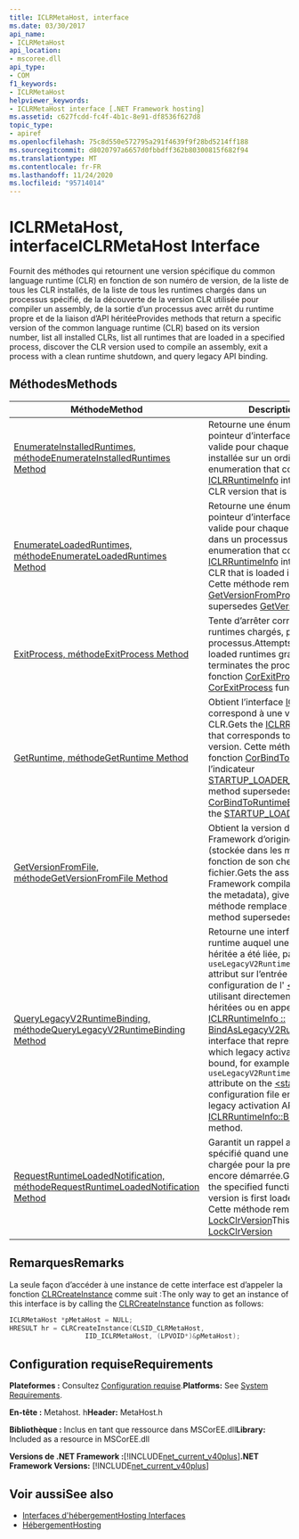 ```yaml
---
title: ICLRMetaHost, interface
ms.date: 03/30/2017
api_name:
- ICLRMetaHost
api_location:
- mscoree.dll
api_type:
- COM
f1_keywords:
- ICLRMetaHost
helpviewer_keywords:
- ICLRMetaHost interface [.NET Framework hosting]
ms.assetid: c627fcdd-fc4f-4b1c-8e91-df8536f627d8
topic_type:
- apiref
ms.openlocfilehash: 75c8d550e572795a291f4639f9f28bd5214ff188
ms.sourcegitcommit: d8020797a6657d0fbbdff362b80300815f682f94
ms.translationtype: MT
ms.contentlocale: fr-FR
ms.lasthandoff: 11/24/2020
ms.locfileid: "95714014"
---
```

# <a name="iclrmetahost-interface"></a><span data-ttu-id="b4a09-102">ICLRMetaHost, interface</span><span class="sxs-lookup"><span data-stu-id="b4a09-102">ICLRMetaHost Interface</span></span>

<span data-ttu-id="b4a09-103">Fournit des méthodes qui retournent une version spécifique du common language runtime (CLR) en fonction de son numéro de version, de la liste de tous les CLR installés, de la liste de tous les runtimes chargés dans un processus spécifié, de la découverte de la version CLR utilisée pour compiler un assembly, de la sortie d’un processus avec arrêt du runtime propre et de la liaison d’API héritée</span><span class="sxs-lookup"><span data-stu-id="b4a09-103">Provides methods that return a specific version of the common language runtime (CLR) based on its version number, list all installed CLRs, list all runtimes that are loaded in a specified process, discover the CLR version used to compile an assembly, exit a process with a clean runtime shutdown, and query legacy API binding.</span></span>  
  
## <a name="methods"></a><span data-ttu-id="b4a09-104">Méthodes</span><span class="sxs-lookup"><span data-stu-id="b4a09-104">Methods</span></span>  
  
|<span data-ttu-id="b4a09-105">Méthode</span><span class="sxs-lookup"><span data-stu-id="b4a09-105">Method</span></span>|<span data-ttu-id="b4a09-106">Description</span><span class="sxs-lookup"><span data-stu-id="b4a09-106">Description</span></span>|  
|------------|-----------------|  
|[<span data-ttu-id="b4a09-107">EnumerateInstalledRuntimes, méthode</span><span class="sxs-lookup"><span data-stu-id="b4a09-107">EnumerateInstalledRuntimes Method</span></span>](iclrmetahost-enumerateinstalledruntimes-method.md)|<span data-ttu-id="b4a09-108">Retourne une énumération qui contient un pointeur d’interface [ICLRRuntimeInfo](iclrruntimeinfo-interface.md) valide pour chaque version du CLR installée sur un ordinateur.</span><span class="sxs-lookup"><span data-stu-id="b4a09-108">Returns an enumeration that contains a valid [ICLRRuntimeInfo](iclrruntimeinfo-interface.md) interface pointer for each CLR version that is installed on a computer.</span></span>|  
|[<span data-ttu-id="b4a09-109">EnumerateLoadedRuntimes, méthode</span><span class="sxs-lookup"><span data-stu-id="b4a09-109">EnumerateLoadedRuntimes Method</span></span>](iclrmetahost-enumerateloadedruntimes-method.md)|<span data-ttu-id="b4a09-110">Retourne une énumération qui contient un pointeur d’interface [ICLRRuntimeInfo](iclrruntimeinfo-interface.md) valide pour chaque CLR qui est chargé dans un processus donné.</span><span class="sxs-lookup"><span data-stu-id="b4a09-110">Returns an enumeration that contains a valid [ICLRRuntimeInfo](iclrruntimeinfo-interface.md) interface pointer for each CLR that is loaded in a given process.</span></span> <span data-ttu-id="b4a09-111">Cette méthode remplace [GetVersionFromProcess](getversionfromprocess-function.md).</span><span class="sxs-lookup"><span data-stu-id="b4a09-111">This method supersedes [GetVersionFromProcess](getversionfromprocess-function.md).</span></span>|  
|[<span data-ttu-id="b4a09-112">ExitProcess, méthode</span><span class="sxs-lookup"><span data-stu-id="b4a09-112">ExitProcess Method</span></span>](iclrmetahost-exitprocess-method.md)|<span data-ttu-id="b4a09-113">Tente d’arrêter correctement tous les runtimes chargés, puis termine le processus.</span><span class="sxs-lookup"><span data-stu-id="b4a09-113">Attempts to shut down all loaded runtimes gracefully and then terminates the process.</span></span> <span data-ttu-id="b4a09-114">Remplace la fonction [CorExitProcess,](corexitprocess-function.md) .</span><span class="sxs-lookup"><span data-stu-id="b4a09-114">Supersedes the [CorExitProcess](corexitprocess-function.md) function.</span></span>|  
|[<span data-ttu-id="b4a09-115">GetRuntime, méthode</span><span class="sxs-lookup"><span data-stu-id="b4a09-115">GetRuntime Method</span></span>](iclrmetahost-getruntime-method.md)|<span data-ttu-id="b4a09-116">Obtient l’interface [ICLRRuntimeInfo](iclrruntimeinfo-interface.md) qui correspond à une version particulière du CLR.</span><span class="sxs-lookup"><span data-stu-id="b4a09-116">Gets the [ICLRRuntimeInfo](iclrruntimeinfo-interface.md) interface that corresponds to a particular CLR version.</span></span> <span data-ttu-id="b4a09-117">Cette méthode remplace la fonction [CorBindToRuntimeEx](corbindtoruntimeex-function.md) utilisée avec l’indicateur [STARTUP_LOADER_SAFEMODE](startup-flags-enumeration.md) .</span><span class="sxs-lookup"><span data-stu-id="b4a09-117">This method supersedes the [CorBindToRuntimeEx](corbindtoruntimeex-function.md) function used with the [STARTUP_LOADER_SAFEMODE](startup-flags-enumeration.md) flag.</span></span>|  
|[<span data-ttu-id="b4a09-118">GetVersionFromFile, méthode</span><span class="sxs-lookup"><span data-stu-id="b4a09-118">GetVersionFromFile Method</span></span>](iclrmetahost-getversionfromfile-method.md)|<span data-ttu-id="b4a09-119">Obtient la version de compilation .NET Framework d’origine de l’assembly (stockée dans les métadonnées), en fonction de son chemin d’accès au fichier.</span><span class="sxs-lookup"><span data-stu-id="b4a09-119">Gets the assembly's original .NET Framework compilation version (stored in the metadata), given its file path.</span></span> <span data-ttu-id="b4a09-120">Cette méthode remplace [GetFileVersion,](getfileversion-function.md).</span><span class="sxs-lookup"><span data-stu-id="b4a09-120">This method supersedes [GetFileVersion](getfileversion-function.md).</span></span>|  
|[<span data-ttu-id="b4a09-121">QueryLegacyV2RuntimeBinding, méthode</span><span class="sxs-lookup"><span data-stu-id="b4a09-121">QueryLegacyV2RuntimeBinding Method</span></span>](iclrmetahost-querylegacyv2runtimebinding-method.md)|<span data-ttu-id="b4a09-122">Retourne une interface qui représente un runtime auquel une stratégie d’activation héritée a été liée, par exemple en utilisant l' `useLegacyV2RuntimeActivationPolicy` attribut sur l’entrée du fichier de configuration de l' [ \<startup> élément](../../configure-apps/file-schema/startup/startup-element.md) , en utilisant directement les API d’activation héritées ou en appelant la méthode [ICLRRuntimeInfo :: BindAsLegacyV2Runtime,](iclrruntimeinfo-bindaslegacyv2runtime-method.md) .</span><span class="sxs-lookup"><span data-stu-id="b4a09-122">Returns an interface that represents a runtime to which legacy activation policy has been bound, for example by using the `useLegacyV2RuntimeActivationPolicy` attribute on the [\<startup> Element](../../configure-apps/file-schema/startup/startup-element.md) configuration file entry, by direct use of the legacy activation APIs, or by calling the [ICLRRuntimeInfo::BindAsLegacyV2Runtime](iclrruntimeinfo-bindaslegacyv2runtime-method.md) method.</span></span>|  
|[<span data-ttu-id="b4a09-123">RequestRuntimeLoadedNotification, méthode</span><span class="sxs-lookup"><span data-stu-id="b4a09-123">RequestRuntimeLoadedNotification Method</span></span>](iclrmetahost-requestruntimeloadednotification-method.md)|<span data-ttu-id="b4a09-124">Garantit un rappel au pointeur de fonction spécifié quand une version CLR est chargée pour la première fois, mais pas encore démarrée.</span><span class="sxs-lookup"><span data-stu-id="b4a09-124">Guarantees a callback to the specified function pointer when a CLR version is first loaded, but not yet started.</span></span> <span data-ttu-id="b4a09-125">Cette méthode remplace [LockClrVersion](lockclrversion-function.md)</span><span class="sxs-lookup"><span data-stu-id="b4a09-125">This method supersedes [LockClrVersion](lockclrversion-function.md)</span></span>|  
  
## <a name="remarks"></a><span data-ttu-id="b4a09-126">Remarques</span><span class="sxs-lookup"><span data-stu-id="b4a09-126">Remarks</span></span>  

 <span data-ttu-id="b4a09-127">La seule façon d’accéder à une instance de cette interface est d’appeler la fonction [CLRCreateInstance](clrcreateinstance-function.md) comme suit :</span><span class="sxs-lookup"><span data-stu-id="b4a09-127">The only way to get an instance of this interface is by calling the [CLRCreateInstance](clrcreateinstance-function.md) function as follows:</span></span>  
  
```cpp  
ICLRMetaHost *pMetaHost = NULL;  
HRESULT hr = CLRCreateInstance(CLSID_CLRMetaHost,  
                   IID_ICLRMetaHost, (LPVOID*)&pMetaHost);  
```  
  
## <a name="requirements"></a><span data-ttu-id="b4a09-128">Configuration requise</span><span class="sxs-lookup"><span data-stu-id="b4a09-128">Requirements</span></span>  

 <span data-ttu-id="b4a09-129">**Plateformes :** Consultez [Configuration requise](../../get-started/system-requirements.md).</span><span class="sxs-lookup"><span data-stu-id="b4a09-129">**Platforms:** See [System Requirements](../../get-started/system-requirements.md).</span></span>  
  
 <span data-ttu-id="b4a09-130">**En-tête :** Metahost. h</span><span class="sxs-lookup"><span data-stu-id="b4a09-130">**Header:** MetaHost.h</span></span>  
  
 <span data-ttu-id="b4a09-131">**Bibliothèque :** Inclus en tant que ressource dans MSCorEE.dll</span><span class="sxs-lookup"><span data-stu-id="b4a09-131">**Library:** Included as a resource in MSCorEE.dll</span></span>  
  
 <span data-ttu-id="b4a09-132">**Versions de .NET Framework :**[!INCLUDE[net_current_v40plus](../../../../includes/net-current-v40plus-md.md)]</span><span class="sxs-lookup"><span data-stu-id="b4a09-132">**.NET Framework Versions:** [!INCLUDE[net_current_v40plus](../../../../includes/net-current-v40plus-md.md)]</span></span>  
  
## <a name="see-also"></a><span data-ttu-id="b4a09-133">Voir aussi</span><span class="sxs-lookup"><span data-stu-id="b4a09-133">See also</span></span>

- [<span data-ttu-id="b4a09-134">Interfaces d'hébergement</span><span class="sxs-lookup"><span data-stu-id="b4a09-134">Hosting Interfaces</span></span>](hosting-interfaces.md)
- [<span data-ttu-id="b4a09-135">Hébergement</span><span class="sxs-lookup"><span data-stu-id="b4a09-135">Hosting</span></span>](index.md)
